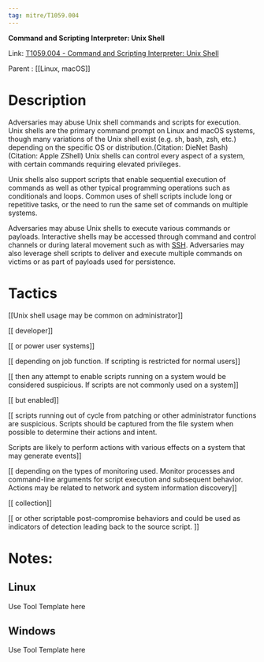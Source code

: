 ```yaml
---
tag: mitre/T1059.004
---
```


**Command and Scripting Interpreter: Unix Shell**

Link: [T1059.004 - Command and Scripting Interpreter: Unix Shell](https://attack.mitre.org/techniques/T1059/004)

Parent : [[Linux, macOS]]


# Description

Adversaries may abuse Unix shell commands and scripts for execution. Unix shells are the primary command prompt on Linux and macOS systems, though many variations of the Unix shell exist (e.g. sh, bash, zsh, etc.) depending on the specific OS or distribution.(Citation: DieNet Bash)(Citation: Apple ZShell) Unix shells can control every aspect of a system, with certain commands requiring elevated privileges.

Unix shells also support scripts that enable sequential execution of commands as well as other typical programming operations such as conditionals and loops. Common uses of shell scripts include long or repetitive tasks, or the need to run the same set of commands on multiple systems.

Adversaries may abuse Unix shells to execute various commands or payloads. Interactive shells may be accessed through command and control channels or during lateral movement such as with [SSH](https://attack.mitre.org/techniques/T1021/004). Adversaries may also leverage shell scripts to deliver and execute multiple commands on victims or as part of payloads used for persistence.

# Tactics


[[Unix shell usage may be common on administrator]]

[[ developer]]

[[ or power user systems]]

[[ depending on job function. If scripting is restricted for normal users]]

[[ then any attempt to enable scripts running on a system would be considered suspicious. If scripts are not commonly used on a system]]

[[ but enabled]]

[[ scripts running out of cycle from patching or other administrator functions are suspicious. Scripts should be captured from the file system when possible to determine their actions and intent.

Scripts are likely to perform actions with various effects on a system that may generate events]]

[[ depending on the types of monitoring used. Monitor processes and command-line arguments for script execution and subsequent behavior. Actions may be related to network and system information discovery]]

[[ collection]]

[[ or other scriptable post-compromise behaviors and could be used as indicators of detection leading back to the source script. ]]


# Notes:

## Linux

Use Tool Template here

## Windows

Use Tool Template here
